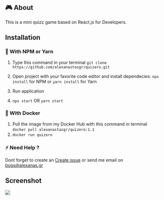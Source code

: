 ## 🎮 About
This is a mini quizz game based on React.js for Developers.


## Installation

### 💎 With NPM or Yarn

1. Type this command in your terminal
`git clone https://github.com/alexanastasgr/quizero.git`

2. Open project with your favorite code editor and install dependecies:
`npx install` for NPM or `yarn install` for Yarn

3. Run application 
4. `npx start` OR `yarn start`

### 🐳 With Docker

1. Pull the image from my Docker Hub with this command in terminal
`docker pull alexanastasgr/quizero:1.1` 
2.  `docker run quizero`

### ⚡ Need Help ?

Dont forget to create an [Create issue](https://github.com/alexanastasgr/quizero/issues "Create issue") or send me email on bugs@alexanas.gr

## Screenshot

![](https://raw.githubusercontent.com/alexanastasgr/quizero/master/preview.png)
